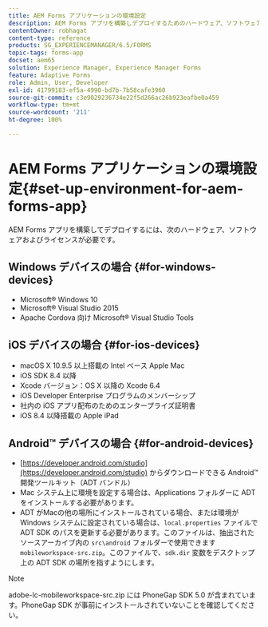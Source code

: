 ```yaml
---
title: AEM Forms アプリケーションの環境設定
description: AEM Forms アプリを構築しデプロイするためのハードウェア、ソフトウェアおよびライセンス。
contentOwner: robhagat
content-type: reference
products: SG_EXPERIENCEMANAGER/6.5/FORMS
topic-tags: forms-app
docset: aem65
solution: Experience Manager, Experience Manager Forms
feature: Adaptive Forms
role: Admin, User, Developer
exl-id: 41799183-ef5a-4990-bd7b-7b58cafe3960
source-git-commit: c3e9029236734e22f5d266ac26b923eafbe0a459
workflow-type: tm+mt
source-wordcount: '211'
ht-degree: 100%

---
```


# AEM Forms アプリケーションの環境設定{#set-up-environment-for-aem-forms-app}

AEM Forms アプリを構築してデプロイするには、次のハードウェア、ソフトウェアおよびライセンスが必要です。

## Windows デバイスの場合 {#for-windows-devices}

* Microsoft® Windows 10
* Microsoft® Visual Studio 2015
* Apache Cordova 向け Microsoft® Visual Studio Tools

## iOS デバイスの場合 {#for-ios-devices}

* macOS X 10.9.5 以上搭載の Intel ベース Apple Mac
* iOS SDK 8.4 以降
* Xcode バージョン：OS X 以降の Xcode 6.4
* iOS Developer Enterprise プログラムのメンバーシップ
* 社内の iOS アプリ配布のためのエンタープライズ証明書
* iOS 8.4 以降搭載の Apple iPad

## Android™ デバイスの場合 {#for-android-devices}

* [https://developer.android.com/studio](https://developer.android.com/studio) からダウンロードできる Android™ 開発ツールキット（ADT バンドル）
* Mac システム上に環境を設定する場合は、Applications フォルダーに ADT をインストールする必要があります。
* ADT がMacの他の場所にインストールされている場合、または環境が Windows システムに設定されている場合は、`local.properties` ファイルで ADT SDK のパスを更新する必要があります。このファイルは、抽出されたソースアーカイブ内の `src\android` フォルダーで使用できます`mobileworkspace-src.zip`。このファイルで、`sdk.dir` 変数をデスクトップ上の ADT SDK の場所を指すようにします。

>[!NOTE]
>
>adobe-lc-mobileworkspace-src.zip には PhoneGap SDK 5.0 が含まれています。PhoneGap SDK が事前にインストールされていないことを確認してください。
